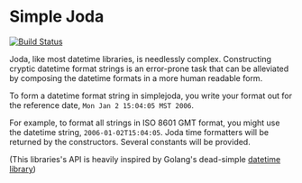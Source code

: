 
# Simple Joda

[![Build Status](https://travis-ci.org/natebrennand/simplejoda.svg?branch=master)](https://travis-ci.org/natebrennand/simplejoda)

Joda, like most datetime libraries, is needlessly complex.
Constructing cryptic datetime format strings is an error-prone task that can be alleviated by composing the datetime formats in a more human readable form.

To form a datetime format string in simplejoda, you write your format out for the reference date, `Mon Jan 2 15:04:05 MST 2006`.


For example, to format all strings in ISO 8601 GMT format, you might use the datetime string, `2006-01-02T15:04:05`.
Joda time formatters will be returned by the constructors.
Several constants will be provided.



(This libraries's API is heavily inspired by Golang's dead-simple [datetime library](http://golang.org/pkg/time/))


